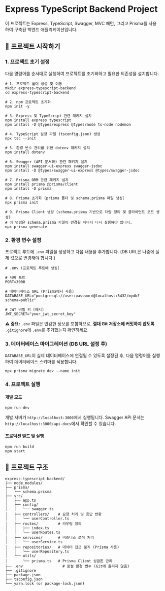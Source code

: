 # Express TypeScript Backend Project

이 프로젝트는 Express, TypeScript, Swagger, MVC 패턴, 그리고 Prisma를 사용하여 구축된 백엔드 애플리케이션입니다.

## 🚀 프로젝트 시작하기

### 1. 프로젝트 초기 설정

다음 명령어를 순서대로 실행하여 프로젝트를 초기화하고 필요한 의존성을 설치합니다.

```
# 1. 프로젝트 폴더 생성 및 이동
mkdir express-typescript-backend
cd express-typescript-backend

# 2. npm 프로젝트 초기화
npm init -y

# 3. Express 및 TypeScript 관련 패키지 설치
npm install express typescript
npm install -D @types/express @types/node ts-node nodemon

# 4. TypeScript 설정 파일 (tsconfig.json) 생성
npx tsc --init

# 5. 환경 변수 관리를 위한 dotenv 패키지 설치
npm install dotenv

# 6. Swagger (API 문서화) 관련 패키지 설치
npm install swagger-ui-express swagger-jsdoc
npm install -D @types/swagger-ui-express @types/swagger-jsdoc

# 7. Prisma ORM 관련 패키지 설치
npm install prisma @prisma/client
npm install -D prisma

# 8. Prisma 초기화 (prisma 폴더 및 schema.prisma 파일 생성)
npx prisma init

# 9. Prisma Client 생성 (schema.prisma 기반으로 타입 정의 및 클라이언트 코드 생성)
# 이 명령은 schema.prisma 파일이 변경될 때마다 다시 실행해야 합니다.
npx prisma generate

```

### 2. 환경 변수 설정

프로젝트 루트에 `.env` 파일을 생성하고 다음 내용을 추가합니다. (DB URL은 나중에 실제 값으로 변경해야 합니다.)

```
# .env (프로젝트 루트에 생성)

# 서버 포트
PORT=3000

# 데이터베이스 URL (Prisma에서 사용)
DATABASE_URL="postgresql://user:password@localhost:5432/mydb?schema=public"

# JWT 비밀 키 (예시)
JWT_SECRET="your_jwt_secret_key"

```

**⚠️ 중요:** `.env` 파일은 민감한 정보를 포함하므로, **절대 Git 저장소에 커밋하지 않도록** `.gitignore`에 `.env`를 추가했는지 확인하세요.

### 3. 데이터베이스 마이그레이션 (DB URL 설정 후)

`DATABASE_URL`이 실제 데이터베이스에 연결될 수 있도록 설정된 후, 다음 명령어를 실행하여 데이터베이스 스키마를 적용합니다.

```
npx prisma migrate dev --name init

```

### 4. 프로젝트 실행

#### 개발 모드

```
npm run dev

```

개발 서버가 `http://localhost:3000`에서 실행됩니다.
Swagger API 문서는 `http://localhost:3000/api-docs`에서 확인할 수 있습니다.

#### 프로덕션 빌드 및 실행

```
npm run build
npm start

```

## 📂 프로젝트 구조

```
express-typescript-backend/
├── node_modules/
├── prisma/
│   └── schema.prisma
├── src/
│   ├── app.ts
│   ├── config/
│   │   └── swagger.ts
│   ├── controllers/    # 요청 처리 및 응답 반환
│   │   └── userController.ts
│   ├── routes/         # 라우팅 정의
│   │   ├── index.ts
│   │   └── userRoutes.ts
│   ├── services/       # 비즈니스 로직 처리
│   │   └── userService.ts
│   ├── repositories/   # 데이터 접근 로직 (Prisma 사용)
│   │   └── userRepository.ts
│   └── utils/
│       └── prisma.ts   # Prisma Client 싱글톤 관리
├── .env                  # 로컬 환경 변수 (Git에 올리지 않음)
├── .gitignore
├── package.json
├── tsconfig.json
└── yarn.lock (or package-lock.json)
```
